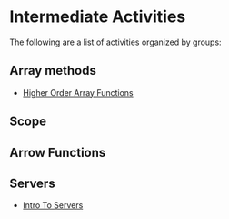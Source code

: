 # Intermediate Activities

The following are a list of activities organized by groups:

## Array methods
- [Higher Order Array Functions](higher-order-array-functions)

## Scope

## Arrow Functions

## Servers
- [Intro To Servers](intro-to-servers)
